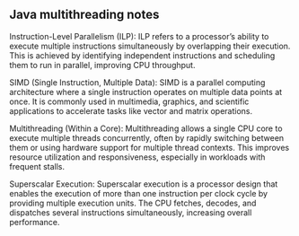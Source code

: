 ## Java multithreading notes

Instruction-Level Parallelism (ILP):
ILP refers to a processor’s ability to execute multiple instructions simultaneously by overlapping their execution. This is achieved by identifying independent instructions and scheduling them to run in parallel, improving CPU throughput.

SIMD (Single Instruction, Multiple Data):
SIMD is a parallel computing architecture where a single instruction operates on multiple data points at once. It is commonly used in multimedia, graphics, and scientific applications to accelerate tasks like vector and matrix operations.

Multithreading (Within a Core):
Multithreading allows a single CPU core to execute multiple threads concurrently, often by rapidly switching between them or using hardware support for multiple thread contexts. This improves resource utilization and responsiveness, especially in workloads with frequent stalls.

Superscalar Execution:
Superscalar execution is a processor design that enables the execution of more than one instruction per clock cycle by providing multiple execution units. The CPU fetches, decodes, and dispatches several instructions simultaneously, increasing overall performance.